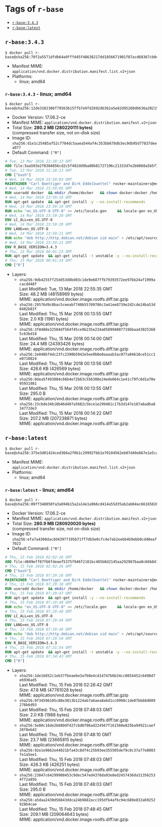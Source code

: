 <!-- THIS FILE IS GENERATED VIA './update-remote.sh' -->

# Tags of `r-base`

-	[`r-base:3.4.3`](#r-base343)
-	[`r-base:latest`](#r-baselatest)

## `r-base:3.4.3`

```console
$ docker pull r-base@sha256:70f2a5571dfdb64a9fffd45f48638217dd1856671901f87acd68367cb0cf8ee5
```

-	Manifest MIME: `application/vnd.docker.distribution.manifest.list.v2+json`
-	Platforms:
	-	linux; amd64

### `r-base:3.4.3` - linux; amd64

```console
$ docker pull r-base@sha256:12de3102306f79563b15ffb7e9fd2692db362a5e82d95260d6636a2021588677
```

-	Docker Version: 17.06.2-ce
-	Manifest MIME: `application/vnd.docker.distribution.manifest.v2+json`
-	Total Size: **280.2 MB (280220111 bytes)**  
	(compressed transfer size, not on-disk size)
-	Image ID: `sha256:d1e1c25485af52c7784dc5aaea544af4c353bb678db3ec9db95d77837deea077`
-	Default Command: `["R"]`

```dockerfile
# Tue, 13 Mar 2018 22:28:13 GMT
ADD file:5aa593e2f8304856cd2c5f492dd9ba80b81727196c21333d7e2b0868a5b5f703 in / 
# Tue, 13 Mar 2018 22:28:13 GMT
CMD ["bash"]
# Wed, 14 Mar 2018 23:59:03 GMT
MAINTAINER "Carl Boettiger and Dirk Eddelbuettel" rocker-maintainers@eddelbuettel.com
# Wed, 14 Mar 2018 23:59:05 GMT
RUN useradd docker 	&& mkdir /home/docker 	&& chown docker:docker /home/docker 	&& addgroup docker staff
# Wed, 14 Mar 2018 23:59:18 GMT
RUN apt-get update 	&& apt-get install -y --no-install-recommends 		ed 		less 		locales 		vim-tiny 		wget 		ca-certificates 		fonts-texgyre 	&& rm -rf /var/lib/apt/lists/*
# Wed, 14 Mar 2018 23:59:19 GMT
RUN echo "en_US.UTF-8 UTF-8" >> /etc/locale.gen 	&& locale-gen en_US.utf8 	&& /usr/sbin/update-locale LANG=en_US.UTF-8
# Wed, 14 Mar 2018 23:59:20 GMT
ENV LC_ALL=en_US.UTF-8
# Wed, 14 Mar 2018 23:59:20 GMT
ENV LANG=en_US.UTF-8
# Wed, 14 Mar 2018 23:59:21 GMT
RUN echo "deb http://http.debian.net/debian sid main" > /etc/apt/sources.list.d/debian-unstable.list 	&& echo 'APT::Default-Release "testing";' > /etc/apt/apt.conf.d/default
# Wed, 14 Mar 2018 23:59:21 GMT
ENV R_BASE_VERSION=3.4.3
# Thu, 15 Mar 2018 00:01:23 GMT
RUN apt-get update 	&& apt-get install -t unstable -y --no-install-recommends 		littler                 r-cran-littler 		r-base=${R_BASE_VERSION}* 		r-base-dev=${R_BASE_VERSION}* 		r-recommended=${R_BASE_VERSION}*         && echo 'options(repos = c(CRAN = "https://cran.rstudio.com/"), download.file.method = "libcurl")' >> /etc/R/Rprofile.site         && echo 'source("/etc/R/Rprofile.site")' >> /etc/littler.r 	&& ln -s /usr/share/doc/littler/examples/install.r /usr/local/bin/install.r 	&& ln -s /usr/share/doc/littler/examples/install2.r /usr/local/bin/install2.r 	&& ln -s /usr/share/doc/littler/examples/installGithub.r /usr/local/bin/installGithub.r 	&& ln -s /usr/share/doc/littler/examples/testInstalled.r /usr/local/bin/testInstalled.r 	&& install.r docopt 	&& rm -rf /tmp/downloaded_packages/ /tmp/*.rds 	&& rm -rf /var/lib/apt/lists/*
# Thu, 15 Mar 2018 00:01:24 GMT
CMD ["R"]
```

-	Layers:
	-	`sha256:9db4255ff25dd53d8bd03c1de9e687ffb79393572ee97bb24af1999acacdd48f`  
		Last Modified: Tue, 13 Mar 2018 22:55:35 GMT  
		Size: 48.2 MB (48158969 bytes)  
		MIME: application/vnd.docker.image.rootfs.diff.tar.gzip
	-	`sha256:29576d9c0bac5ceeabf740b55709786c3a41ee8739e2d2cde24ba53d0482b83f`  
		Last Modified: Thu, 15 Mar 2018 00:13:55 GMT  
		Size: 2.0 KB (1981 bytes)  
		MIME: application/vnd.docker.image.rootfs.diff.tar.gzip
	-	`sha256:3f8480e32504df564f45ce9b235e234a058994807719bbaa430253685c63bd18`  
		Last Modified: Thu, 15 Mar 2018 00:14:00 GMT  
		Size: 24.4 MB (24393426 bytes)  
		MIME: application/vnd.docker.image.rootfs.diff.tar.gzip
	-	`sha256:2e048bf4dc23fc2390b5942e5ee9b0e0aaaab3ac077a84618ce51cc1e0710824`  
		Last Modified: Thu, 15 Mar 2018 00:13:56 GMT  
		Size: 426.6 KB (426569 bytes)  
		MIME: application/vnd.docker.image.rootfs.diff.tar.gzip
	-	`sha256:0dea5f493884c66b4e72b63c556300e24ede664c1e41c79fc8d1a70e95931081`  
		Last Modified: Thu, 15 Mar 2018 00:13:55 GMT  
		Size: 295.0 B  
		MIME: application/vnd.docker.image.rootfs.diff.tar.gzip
	-	`sha256:23cbde34b18b46d407a5682c5bce1e299481c17b3d147e187a6adba834772de3`  
		Last Modified: Thu, 15 Mar 2018 00:14:22 GMT  
		Size: 207.2 MB (207238871 bytes)  
		MIME: application/vnd.docker.image.rootfs.diff.tar.gzip

## `r-base:latest`

```console
$ docker pull r-base@sha256:375e3d01424ced366a2f0b1c29992fbb1e70104562eb87d40e867e1e5ca1ddda
```

-	Manifest MIME: `application/vnd.docker.distribution.manifest.list.v2+json`
-	Platforms:
	-	linux; amd64

### `r-base:latest` - linux; amd64

```console
$ docker pull r-base@sha256:09ff348050fa3a694b15a2a14e1a9b6cd414a55d35ab2ab04ac6616502665daf
```

-	Docker Version: 17.06.2-ce
-	Manifest MIME: `application/vnd.docker.distribution.manifest.v2+json`
-	Total Size: **280.9 MB (280920020 bytes)**  
	(compressed transfer size, not on-disk size)
-	Image ID: `sha256:efa7a4308dacdd43977195b71ff7db5e0cfc4e7ab2eebb4b9ebb0cd40eaf7023`
-	Default Command: `["R"]`

```dockerfile
# Thu, 15 Feb 2018 02:02:26 GMT
ADD file:d609eff87f66fdeaef5375f946f2181bc485b8d2145aa292987baa0c66b841c5 in / 
# Thu, 15 Feb 2018 02:02:26 GMT
CMD ["bash"]
# Thu, 15 Feb 2018 07:29:16 GMT
MAINTAINER "Carl Boettiger and Dirk Eddelbuettel" rocker-maintainers@eddelbuettel.com
# Thu, 15 Feb 2018 07:29:18 GMT
RUN useradd docker 	&& mkdir /home/docker 	&& chown docker:docker /home/docker 	&& addgroup docker staff
# Thu, 15 Feb 2018 07:29:47 GMT
RUN apt-get update 	&& apt-get install -y --no-install-recommends 		ed 		less 		locales 		vim-tiny 		wget 		ca-certificates 		fonts-texgyre 	&& rm -rf /var/lib/apt/lists/*
# Thu, 15 Feb 2018 07:29:48 GMT
RUN echo "en_US.UTF-8 UTF-8" >> /etc/locale.gen 	&& locale-gen en_US.utf8 	&& /usr/sbin/update-locale LANG=en_US.UTF-8
# Thu, 15 Feb 2018 07:29:48 GMT
ENV LC_ALL=en_US.UTF-8
# Thu, 15 Feb 2018 07:29:49 GMT
ENV LANG=en_US.UTF-8
# Thu, 15 Feb 2018 07:29:49 GMT
RUN echo "deb http://http.debian.net/debian sid main" > /etc/apt/sources.list.d/debian-unstable.list 	&& echo 'APT::Default-Release "testing";' > /etc/apt/apt.conf.d/default
# Thu, 15 Feb 2018 07:29:50 GMT
ENV R_BASE_VERSION=3.4.3
# Thu, 15 Feb 2018 07:31:54 GMT
RUN apt-get update 	&& apt-get install -t unstable -y --no-install-recommends 		littler                 r-cran-littler 		r-base=${R_BASE_VERSION}* 		r-base-dev=${R_BASE_VERSION}* 		r-recommended=${R_BASE_VERSION}*         && echo 'options(repos = c(CRAN = "https://cran.rstudio.com/"), download.file.method = "libcurl")' >> /etc/R/Rprofile.site         && echo 'source("/etc/R/Rprofile.site")' >> /etc/littler.r 	&& ln -s /usr/share/doc/littler/examples/install.r /usr/local/bin/install.r 	&& ln -s /usr/share/doc/littler/examples/install2.r /usr/local/bin/install2.r 	&& ln -s /usr/share/doc/littler/examples/installGithub.r /usr/local/bin/installGithub.r 	&& ln -s /usr/share/doc/littler/examples/testInstalled.r /usr/local/bin/testInstalled.r 	&& install.r docopt 	&& rm -rf /tmp/downloaded_packages/ /tmp/*.rds 	&& rm -rf /var/lib/apt/lists/*
# Thu, 15 Feb 2018 07:34:43 GMT
CMD ["R"]
```

-	Layers:
	-	`sha256:1de16852c1eb37fbeae6e3af60e4cd14747b6b34cc8054452c6498d7e6936ad5`  
		Last Modified: Thu, 15 Feb 2018 02:28:42 GMT  
		Size: 47.8 MB (47761028 bytes)  
		MIME: application/vnd.docker.image.rootfs.diff.tar.gzip
	-	`sha256:0f34596105c88e3813b1224ab7a6aea8abd1cc0990c1de07bb68d089276b6d93`  
		Last Modified: Thu, 15 Feb 2018 07:48:03 GMT  
		Size: 2.0 KB (1988 bytes)  
		MIME: application/vnd.docker.image.rootfs.diff.tar.gzip
	-	`sha256:5e80c16de2b680df427cbd6f06ad224567f161560e825ba94921caef28f8eb42`  
		Last Modified: Thu, 15 Feb 2018 07:48:10 GMT  
		Size: 23.7 MB (23665815 bytes)  
		MIME: application/vnd.docker.image.rootfs.diff.tar.gzip
	-	`sha256:92e1e9662e44021bfa43c8df4c25b93ee355505def9c0c37a77e8083fe1a5ee1`  
		Last Modified: Thu, 15 Feb 2018 07:48:03 GMT  
		Size: 426.3 KB (426251 bytes)  
		MIME: application/vnd.docker.image.rootfs.diff.tar.gzip
	-	`sha256:23847c64299908453c9dec547ed4378da93e8ed2457436da313562534ff2a85b`  
		Last Modified: Thu, 15 Feb 2018 07:48:03 GMT  
		Size: 295.0 B  
		MIME: application/vnd.docker.image.rootfs.diff.tar.gzip
	-	`sha256:a5daa2430d56843ddca24b9882acc195dfb4af6c94c689e832a69252928b4cae`  
		Last Modified: Thu, 15 Feb 2018 07:48:45 GMT  
		Size: 209.1 MB (209064643 bytes)  
		MIME: application/vnd.docker.image.rootfs.diff.tar.gzip
